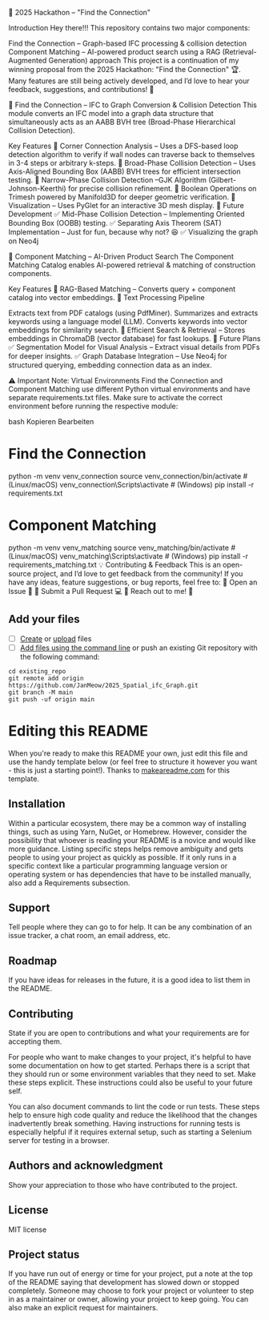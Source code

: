 🚀 2025 Hackathon – "Find the Connection"


Introduction
Hey there!!! This repository contains two major components:

Find the Connection – Graph-based IFC processing & collision detection
Component Matching – AI-powered product search using a RAG (Retrieval-Augmented Generation) approach
This project is a continuation of my winning proposal from the 2025 Hackathon: "Find the Connection" 🏆.
Many features are still being actively developed, and I’d love to hear your feedback, suggestions, and contributions! 🚀

📌 Find the Connection – IFC to Graph Conversion & Collision Detection
This module converts an IFC model into a graph data structure that simultaneously acts as an AABB BVH tree (Broad-Phase Hierarchical Collision Detection).

Key Features
🔹 Corner Connection Analysis – Uses a DFS-based loop detection algorithm to verify if wall nodes can traverse back to themselves in 3-4 steps or arbitrary k-steps.
🔹 Broad-Phase Collision Detection – Uses Axis-Aligned Bounding Box (AABB) BVH trees for efficient intersection testing.
🔹 Narrow-Phase Collision Detection –GJK Algorithm (Gilbert-Johnson-Keerthi) for precise collision refinement.
🔹 Boolean Operations on Trimesh powered by Manifold3D for deeper geometric verification.
🔹 Visualization – Uses PyGlet for an interactive 3D mesh display.
🚧 Future Development
✅ Mid-Phase Collision Detection – Implementing Oriented Bounding Box (OOBB) testing.
✅ Separating Axis Theorem (SAT) Implementation – Just for fun, because why not? 😆
✅ Visualizing the graph on Neo4j

📌 Component Matching – AI-Driven Product Search
The Component Matching Catalog enables AI-powered retrieval & matching of construction components.

Key Features
🔹 RAG-Based Matching – Converts query + component catalog into vector embeddings.
🔹 Text Processing Pipeline

Extracts text from PDF catalogs (using PdfMiner).
Summarizes and extracts keywords using a language model (LLM).
Converts keywords into vector embeddings for similarity search.
🔹 Efficient Search & Retrieval – Stores embeddings in ChromaDB (vector database) for fast lookups.
🚧 Future Plans
✅ Segmentation Model for Visual Analysis – Extract visual details from PDFs for deeper insights.
✅ Graph Database Integration – Use Neo4j for structured querying, embedding connection data as an index.

⚠️ Important Note: Virtual Environments
Find the Connection and Component Matching use different Python virtual environments and have separate requirements.txt files.
Make sure to activate the correct environment before running the respective module:

bash
Kopieren
Bearbeiten
# Find the Connection
python -m venv venv_connection
source venv_connection/bin/activate  # (Linux/macOS)
venv_connection\Scripts\activate     # (Windows)
pip install -r requirements.txt

# Component Matching
python -m venv venv_matching
source venv_matching/bin/activate  # (Linux/macOS)
venv_matching\Scripts\activate     # (Windows)
pip install -r requirements_matching.txt
💡 Contributing & Feedback
This is an open-source project, and I’d love to get feedback from the community!
If you have any ideas, feature suggestions, or bug reports, feel free to:
🔹 Open an Issue 📌
🔹 Submit a Pull Request 💻
🔹 Reach out to me! 📩

## Add your files

- [ ] [Create](https://docs.gitlab.com/ee/user/project/repository/web_editor.html#create-a-file) or [upload](https://docs.gitlab.com/ee/user/project/repository/web_editor.html#upload-a-file) files
- [ ] [Add files using the command line](https://docs.gitlab.com/ee/gitlab-basics/add-file.html#add-a-file-using-the-command-line) or push an existing Git repository with the following command:

```
cd existing_repo
git remote add origin https://github.com/JanMeow/2025_Spatial_ifc_Graph.git
git branch -M main
git push -uf origin main
```
# Editing this README

When you're ready to make this README your own, just edit this file and use the handy template below (or feel free to structure it however you want - this is just a starting point!). Thanks to [makeareadme.com](https://www.makeareadme.com/) for this template.



## Installation
Within a particular ecosystem, there may be a common way of installing things, such as using Yarn, NuGet, or Homebrew. However, consider the possibility that whoever is reading your README is a novice and would like more guidance. Listing specific steps helps remove ambiguity and gets people to using your project as quickly as possible. If it only runs in a specific context like a particular programming language version or operating system or has dependencies that have to be installed manually, also add a Requirements subsection.


## Support
Tell people where they can go to for help. It can be any combination of an issue tracker, a chat room, an email address, etc.

## Roadmap
If you have ideas for releases in the future, it is a good idea to list them in the README.

## Contributing
State if you are open to contributions and what your requirements are for accepting them.

For people who want to make changes to your project, it's helpful to have some documentation on how to get started. Perhaps there is a script that they should run or some environment variables that they need to set. Make these steps explicit. These instructions could also be useful to your future self.

You can also document commands to lint the code or run tests. These steps help to ensure high code quality and reduce the likelihood that the changes inadvertently break something. Having instructions for running tests is especially helpful if it requires external setup, such as starting a Selenium server for testing in a browser.

## Authors and acknowledgment
Show your appreciation to those who have contributed to the project.

## License
MIT license
## Project status
If you have run out of energy or time for your project, put a note at the top of the README saying that development has slowed down or stopped completely. Someone may choose to fork your project or volunteer to step in as a maintainer or owner, allowing your project to keep going. You can also make an explicit request for maintainers.
